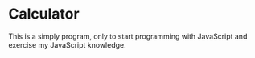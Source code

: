# Calculator

This is a simply program, only to start programming with JavaScript and exercise my JavaScript knowledge.

